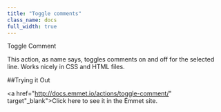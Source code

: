 ```yaml
---
title: "Toggle comments"
class_name: docs
full_width: true
---
```



Toggle Comment

This action, as name says, toggles comments on and off for the selected line. Works nicely in CSS and HTML files.

##Trying it Out

<a href="http://docs.emmet.io/actions/toggle-comment/" target"_blank">Click here to see it in the Emmet site.</a>